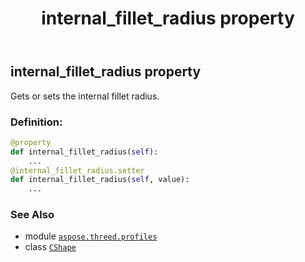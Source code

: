 ﻿---
title: internal_fillet_radius property
second_title: Aspose.3D for Python via .NET API References
description: 
type: docs
weight: 130
url: /python-net/aspose.threed.profiles/cshape/internal_fillet_radius/
is_root: false
---

## internal_fillet_radius property


Gets or sets the internal fillet radius.
### Definition:
```python
@property
def internal_fillet_radius(self):
    ...
@internal_fillet_radius.setter
def internal_fillet_radius(self, value):
    ...
```

### See Also
* module [`aspose.threed.profiles`](../../)
* class [`CShape`](/3d/python-net/aspose.threed.profiles/cshape)
